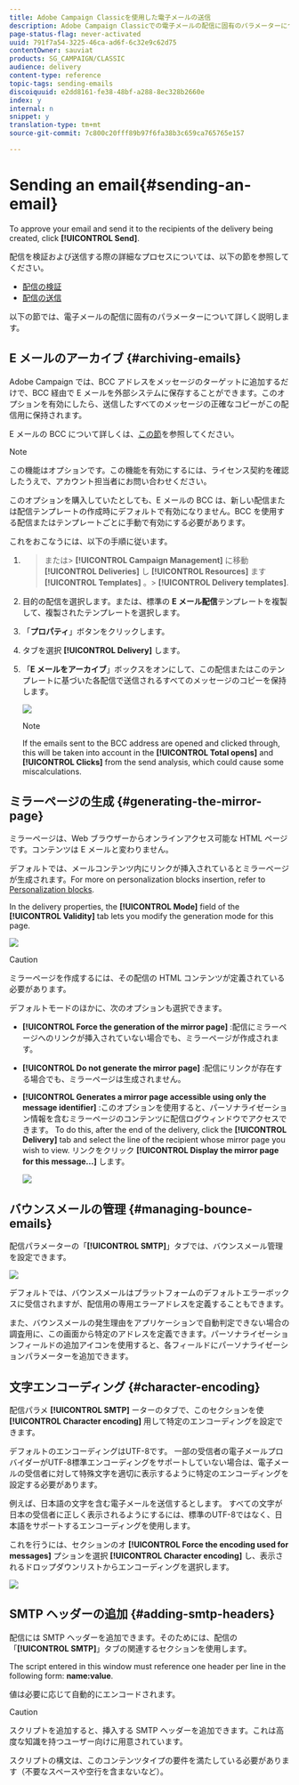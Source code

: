 ```yaml
---
title: Adobe Campaign Classicを使用した電子メールの送信
description: Adobe Campaign Classicでの電子メールの配信に固有のパラメーターについて説明します。
page-status-flag: never-activated
uuid: 791f7a54-3225-46ca-ad6f-6c32e9c62d75
contentOwner: sauviat
products: SG_CAMPAIGN/CLASSIC
audience: delivery
content-type: reference
topic-tags: sending-emails
discoiquuid: e2dd8161-fe38-48bf-a288-8ec328b2660e
index: y
internal: n
snippet: y
translation-type: tm+mt
source-git-commit: 7c800c20fff89b97f6fa38b3c659ca765765e157

---
```



# Sending an email{#sending-an-email}

To approve your email and send it to the recipients of the delivery being created, click **[!UICONTROL Send]**.

配信を検証および送信する際の詳細なプロセスについては、以下の節を参照してください。

* [配信の検証](../../delivery/using/steps-validating-the-delivery.md)
* [配信の送信](../../delivery/using/steps-sending-the-delivery.md)

以下の節では、電子メールの配信に固有のパラメーターについて詳しく説明します。

## E メールのアーカイブ {#archiving-emails}

Adobe Campaign では、BCC アドレスをメッセージのターゲットに追加するだけで、BCC 経由で E メールを外部システムに保存することができます。このオプションを有効にしたら、送信したすべてのメッセージの正確なコピーがこの配信用に保持されます。

E メールの BCC について詳しくは、[この節](../../installation/using/email-archiving.md)を参照してください。

>[!NOTE]
>
>この機能はオプションです。この機能を有効にするには、ライセンス契約を確認したうえで、アカウント担当者にお問い合わせください。

このオプションを購入していたとしても、E メールの BCC は、新しい配信または配信テンプレートの作成時にデフォルトで有効になりません。BCC を使用する配信またはテンプレートごとに手動で有効にする必要があります。

これをおこなうには、以下の手順に従います。

1. >または> **[!UICONTROL Campaign Management]** に移動 **[!UICONTROL Deliveries]** し **[!UICONTROL Resources]** ます **[!UICONTROL Templates]** 。> **[!UICONTROL Delivery templates]**.
1. 目的の配信を選択します。または、標準の **E メール配信**&#x200B;テンプレートを複製して、複製されたテンプレートを選択します。
1. 「**プロパティ**」ボタンをクリックします。
1. タブを選択 **[!UICONTROL Delivery]** します。
1. 「**E メールをアーカイブ**」ボックスをオンにして、この配信またはこのテンプレートに基づいた各配信で送信されるすべてのメッセージのコピーを保持します。

   ![](assets/s_ncs_user_wizard_archiving.png)

   >[!NOTE]
   >
   >If the emails sent to the BCC address are opened and clicked through, this will be taken into account in the **[!UICONTROL Total opens]** and **[!UICONTROL Clicks]** from the send analysis, which could cause some miscalculations.

## ミラーページの生成 {#generating-the-mirror-page}

ミラーページは、Web ブラウザーからオンラインアクセス可能な HTML ページです。コンテンツは E メールと変わりません。

デフォルトでは、メールコンテンツ内にリンクが挿入されているとミラーページが生成されます。For more on personalization blocks insertion, refer to [Personalization blocks](../../delivery/using/personalization-blocks.md).

In the delivery properties, the **[!UICONTROL Mode]** field of the **[!UICONTROL Validity]** tab lets you modify the generation mode for this page.

![](assets/s_ncs_user_wizard_miror_page_mode.png)

>[!CAUTION]
>
>ミラーページを作成するには、その配信の HTML コンテンツが定義されている必要があります。

デフォルトモードのほかに、次のオプションも選択できます。

* **[!UICONTROL Force the generation of the mirror page]** :配信にミラーページへのリンクが挿入されていない場合でも、ミラーページが作成されます。
* **[!UICONTROL Do not generate the mirror page]** :配信にリンクが存在する場合でも、ミラーページは生成されません。
* **[!UICONTROL Generates a mirror page accessible using only the message identifier]** :このオプションを使用すると、パーソナライゼーション情報を含むミラーページのコンテンツに配信ログウィンドウでアクセスできます。 To do this, after the end of the delivery, click the **[!UICONTROL Delivery]** tab and select the line of the recipient whose mirror page you wish to view. リンクをクリック **[!UICONTROL Display the mirror page for this message...]** します。

   ![](assets/s_ncs_user_wizard_miror_page_link.png)

## バウンスメールの管理 {#managing-bounce-emails}

配信パラメーターの「**[!UICONTROL SMTP]**」タブでは、バウンスメール管理を設定できます。

![](assets/s_ncs_user_email_del_properties_smtp_tab.png)

デフォルトでは、バウンスメールはプラットフォームのデフォルトエラーボックスに受信されますが、配信用の専用エラーアドレスを定義することもできます。

また、バウンスメールの発生理由をアプリケーションで自動判定できない場合の調査用に、この画面から特定のアドレスを定義できます。パーソナライゼーションフィールドの追加アイコンを使用すると、各フィールドにパーソナライゼーションパラメーターを追加できます。

## 文字エンコーディング {#character-encoding}

配信パラメ **[!UICONTROL SMTP]** ーターのタブで、このセクションを使 **[!UICONTROL Character encoding]** 用して特定のエンコーディングを設定できます。

デフォルトのエンコーディングはUTF-8です。 一部の受信者の電子メールプロバイダーがUTF-8標準エンコーディングをサポートしていない場合は、電子メールの受信者に対して特殊文字を適切に表示するように特定のエンコーディングを設定する必要があります。

例えば、日本語の文字を含む電子メールを送信するとします。 すべての文字が日本の受信者に正しく表示されるようにするには、標準のUTF-8ではなく、日本語をサポートするエンコーディングを使用します。

これを行うには、セクションのオ **[!UICONTROL Force the encoding used for messages]** プションを選択 **[!UICONTROL Character encoding]** し、表示されるドロップダウンリストからエンコーディングを選択します。

![](assets/s_ncs_user_email_del_properties_smtp_tab_encoding.png)

## SMTP ヘッダーの追加 {#adding-smtp-headers}

配信には SMTP ヘッダーを追加できます。そのためには、配信の「**[!UICONTROL SMTP]**」タブの関連するセクションを使用します。

The script entered in this window must reference one header per line in the following form: **name:value**.

値は必要に応じて自動的にエンコードされます。

>[!CAUTION]
>
>スクリプトを追加すると、挿入する SMTP ヘッダーを追加できます。これは高度な知識を持つユーザー向けに用意されています。
>
>スクリプトの構文は、このコンテンツタイプの要件を満たしている必要があります（不要なスペースや空行を含まないなど）。
